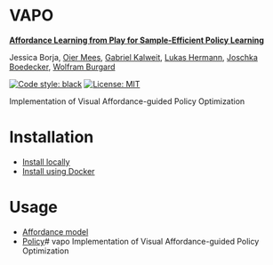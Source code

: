 # VAPO
[<b>Affordance Learning from Play for Sample-Efficient Policy Learning</b>](https://arxiv.org/pdf/2203.00352.pdf)

Jessica Borja, [Oier Mees](https://www.oiermees.com/), [Gabriel Kalweit](https://nr.informatik.uni-freiburg.de/people/gabriel-kalweit), [Lukas Hermann](http://www2.informatik.uni-freiburg.de/~hermannl/), [Joschka Boedecker](https://nr.informatik.uni-freiburg.de/people/joschka-boedecker), [Wolfram Burgard](http://www2.informatik.uni-freiburg.de/~burgard)

[![Code style: black](https://img.shields.io/badge/code%20style-black-000000.svg)](https://github.com/psf/black)
[![License: MIT](https://img.shields.io/badge/License-MIT-yellow.svg)](https://opensource.org/licenses/MIT)


Implementation of Visual Affordance-guided Policy Optimization

# Installation
- [Install locally](./docs/local_setup.md)
- [Install using Docker](./docs/docker_setup.md)

# Usage
- [Affordance model](./docs/affordance.md)
- [Policy](./docs/policy.md)# vapo
Implementation of Visual Affordance-guided Policy Optimization
